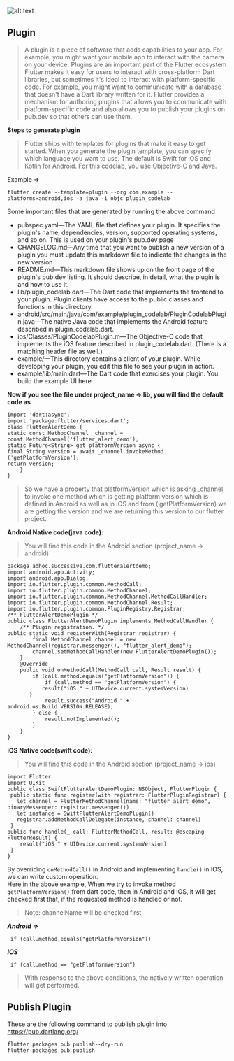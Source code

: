 ![alt text](https://storage.googleapis.com/cms-storage-bucket/70760bf1e88b184bb1bc.png)

## **Plugin**
>A plugin is a piece of software that adds capabilities to your app. For example, you might want your mobile app to interact with the camera on your device. Plugins are an important part of the Flutter ecosystem</br>Flutter makes it easy for users to interact with cross-platform Dart libraries, but sometimes it's ideal to interact with platform-specific code. For example, you might want to communicate with a database that doesn't have a Dart library written for it. Flutter provides a mechanism for authoring plugins that allows you to communicate with platform-specific code and also allows you to publish your plugins on pub.dev so that others can use them.

**Steps to generate plugin**
>Flutter ships with templates for plugins that make it easy to get started. When you generate the plugin template, you can specify which language you want to use. The default is Swift for iOS and Kotlin for Android. For this codelab, you use Objective-C and Java.

Example =>
```
flutter create --template=plugin --org com.example --platforms=android,ios -a java -i objc plugin_codelab
```

Some important files that are generated by running the above command
- pubspec.yaml—The YAML file that defines your plugin. It specifies the plugin's name, dependencies, version, supported operating systems, and so on. This is used on your plugin's pub.dev page
- CHANGELOG.md—Any time that you want to publish a new version of a plugin you must update this markdown file to indicate the changes in the new version
- README.md—This markdown file shows up on the front page of the plugin's pub.dev listing. It should describe, in detail, what the plugin is and how to use it.
- lib/plugin_codelab.dart—The Dart code that implements the frontend to your plugin. Plugin clients have access to the public classes and functions in this directory.
- android/src/main/java/com/example/plugin_codelab/PluginCodelabPlugin.java—The native Java code that implements the Android feature described in plugin_codelab.dart.
- ios/Classes/PluginCodelabPlugin.m—The Objective-C code that implements the iOS feature described in plugin_codelab.dart. (There is a matching header file as well.)
- example/—This directory contains a client of your plugin. While developing your plugin, you edit this file to see your plugin in action.
- example/lib/main.dart—The Dart code that exercises your plugin. You build the example UI here.

**Now if you see the file under project_name -> lib, you will find the default code as**

```
import 'dart:async';
import 'package:flutter/services.dart';
class FlutterAlertDemo {
static const MethodChannel _channel =
const MethodChannel('flutter_alert_demo');
static Future<String> get platformVersion async {
final String version = await _channel.invokeMethod ('getPlatformVersion');
return version;
    }
}
```

>So we have a property that platformVersion which is asking _channel to invoke one method which is getting platform version which is defined in Android as well as in iOS and from (‘getPlatformVersion) we are getting the version and we are returning this version to our flutter project.

**Android Native code(java code):**
>You will find this code in the Android section (project_name -> android)

```
package adhoc.successive.com.flutteralertdemo;
import android.app.Activity;
import android.app.Dialog;
import io.flutter.plugin.common.MethodCall;
import io.flutter.plugin.common.MethodChannel;
import io.flutter.plugin.common.MethodChannel.MethodCallHandler;
import io.flutter.plugin.common.MethodChannel.Result;
import io.flutter.plugin.common.PluginRegistry.Registrar;
/** FlutterAlertDemoPlugin */
public class FlutterAlertDemoPlugin implements MethodCallHandler {
    /** Plugin registration. */
public static void registerWith(Registrar registrar) {
        final MethodChannel channel = new MethodChannel(registrar.messenger(), "flutter_alert_demo");
        channel.setMethodCallHandler(new FlutterAlertDemoPlugin());
    }
    @Override
    public void onMethodCall(MethodCall call, Result result) {
        if (call.method.equals("getPlatformVersion")) {
            if (call.method == "getPlatformVersion") {
           result("iOS " + UIDevice.current.systemVersion)
       }
            result.success("Android " + android.os.Build.VERSION.RELEASE);
        } else {
            result.notImplemented();
        }
    }
}
```

**iOS Native code(swift code):**
>You will find this code in the Android section (project_name -> ios)

```
import Flutter
import UIKit
public class SwiftFlutterAlertDemoPlugin: NSObject, FlutterPlugin {
 public static func register(with registrar: FlutterPluginRegistrar) {
   let channel = FlutterMethodChannel(name: "flutter_alert_demo", binaryMessenger: registrar.messenger())
   let instance = SwiftFlutterAlertDemoPlugin()
   registrar.addMethodCallDelegate(instance, channel: channel)
 }
public func handle(_ call: FlutterMethodCall, result: @escaping FlutterResult) {
    result("iOS " + UIDevice.current.systemVersion)
 }
}
```

By overriding `onMethodCall()` in Android and implementing `handle()` in IOS, we can write custom operation.<br>
Here in the above example, When we try to invoke method `getPlatformVersion()` from dart code, then in Android and IOS, it will get checked first that, if the requested method is handled or not.
>Note: channelName will be checked first

***Android =>*** 
```
 if (call.method.equals("getPlatformVersion"))
```

***IOS***
```
 if (call.method == "getPlatformVersion")
```

>With response to the above conditions, the natively written operation will get performed.

## **Publish Plugin**
These are the following command to publish plugin into https://pub.dartlang.org/

```
flutter packages pub publish--dry-run
flutter packages pub publish
```